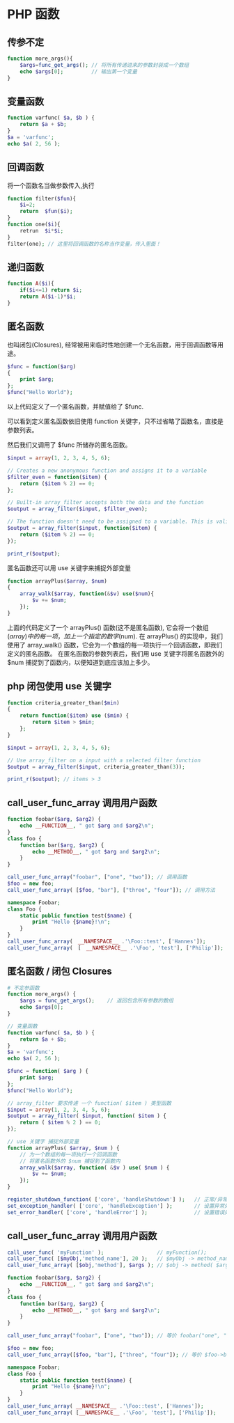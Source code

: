 # PHP 函数 

## 传参不定

```php
function more_args(){
    $args=func_get_args(); // 将所有传递进来的参数封装成一个数组
    echo $args[0];         // 输出第一个变量
}
```

## 变量函数

```php
function varfunc( $a, $b ) {
    return $a + $b;
}
$a = 'varfunc';
echo $a( 2, 56 );
```

## 回调函数

将一个函数名当做参数传入,执行

```php
function filter($fun){
    $i=2;
    return  $fun($i);
}
function one($i){
    retrun  $i*$i;
}
filter(one); // 这里将回调函数的名称当作变量，传入里面！
```

## 递归函数

```php
function A($i){
    if($i<=1) return $i;
    return A($i-1)*$i;
}
```

## 匿名函数

也叫闭包(Closures), 经常被用来临时性地创建一个无名函数，用于回调函数等用途。

```php
$func = function($arg)
{
    print $arg;
};
$func("Hello World");
```

以上代码定义了一个匿名函数，并赋值给了 \$func.

可以看到定义匿名函数依旧使用 function 关键字，只不过省略了函数名，直接是参数列表。

然后我们又调用了 \$func 所储存的匿名函数。

```php
$input = array(1, 2, 3, 4, 5, 6);

// Creates a new anonymous function and assigns it to a variable
$filter_even = function($item) {
    return ($item % 2) == 0;
};

// Built-in array_filter accepts both the data and the function
$output = array_filter($input, $filter_even);

// The function doesn't need to be assigned to a variable. This is valid too:
$output = array_filter($input, function($item) {
    return ($item % 2) == 0;
});

print_r($output);
```

匿名函数还可以用 use 关键字来捕捉外部变量

```php
function arrayPlus($array, $num)
{
    array_walk($array, function(&$v) use($num){
        $v += $num;
    });
}
```

上面的代码定义了一个 arrayPlus() 函数(这不是匿名函数), 它会将一个数组($array)中的每一项，加上一个指定的数字($num).
在 arrayPlus() 的实现中，我们使用了 array_walk() 函数，它会为一个数组的每一项执行一个回调函数，即我们定义的匿名函数。
在匿名函数的参数列表后，我们用 use 关键字将匿名函数外的 \$num 捕捉到了函数内，以便知道到底应该加上多少。

## php 闭包使用 use 关键字

```php
function criteria_greater_than($min)
{
    return function($item) use ($min) {
        return $item > $min;
    };
}

$input = array(1, 2, 3, 4, 5, 6);

// Use array_filter on a input with a selected filter function
$output = array_filter($input, criteria_greater_than(3));

print_r($output); // items > 3
```

## call_user_func_array 调用用户函数

```php
function foobar($arg, $arg2) {
    echo __FUNCTION__, " got $arg and $arg2\n";
}
class foo {
    function bar($arg, $arg2) {
        echo __METHOD__, " got $arg and $arg2\n";
    }
}

call_user_func_array("foobar", ["one", "two"]); // 调用函数
$foo = new foo;
call_user_func_array( [$foo, "bar"], ["three", "four"]); // 调用方法

namespace Foobar;
class Foo {
    static public function test($name) {
        print "Hello {$name}!\n";
    }
}
call_user_func_array(　__NAMESPACE__ .'\Foo::test', ['Hannes']);
call_user_func_array(　[　__NAMESPACE__ .'\Foo', 'test'], ['Philip']);
```

## 匿名函数 / 闭包 Closures

```php
# 不定参函数
function more_args() {
    $args = func_get_args();    // 返回包含所有参数的数组
    echo $args[0];
}

// 变量函数
function varfunc( $a, $b ) {
    return $a + $b;
}
$a = 'varfunc';
echo $a( 2, 56 );
```

```php
$func = function( $arg ) {
    print $arg;
};
$func("Hello World");

// array_filter 要求传递 一个 function( $item ) 类型函数
$input = array(1, 2, 3, 4, 5, 6);
$output = array_filter( $input, function( $item ) {
    return ( $item % 2 ) == 0;
});

// use 关键字 捕捉外部变量
function arrayPlus( $array, $num ) {
    // 为一个数组的每一项执行一个回调函数
    // 将匿名函数外的 $num 捕捉到了函数内
    array_walk($array, function( &$v ) use( $num ) {
        $v += $num;
    });
}
```

```php
register_shutdown_function( ['core', 'handleShutdown'] );   // 正常/异常 退出时 调用
set_exception_handler( ['core', 'handleException'] );       // 设置异常处理函数
set_error_handler( ['core', 'handleError'] );               // 设置错误处理函数
```

## call_user_func_array 调用用户函数

```php
call_user_func( 'myFunction' );                 // myFunction();
call_user_func( [$myObj,'method_name'], 20 );   // $myObj -> method_name(20);
call_user_func_array( [$obj,'method'], $args ); // $obj -> method( $arg1, $arg2 );
```

```php
function foobar($arg, $arg2) {
    echo __FUNCTION__, " got $arg and $arg2\n";
}
class foo {
    function bar($arg, $arg2) {
        echo __METHOD__, " got $arg and $arg2\n";
    }
}

call_user_func_array("foobar", ["one", "two"]); // 等价 foobar("one", "two")

$foo = new foo;
call_user_func_array([$foo, "bar"], ["three", "four"]); // 等价 $foo->bar("three","four")
```

```php
namespace Foobar;
class Foo {
    static public function test($name) {
        print "Hello {$name}!\n";
    }
}
call_user_func_array( __NAMESPACE__ .'\Foo::test', ['Hannes']);
call_user_func_array( [__NAMESPACE__ .'\Foo', 'test'], ['Philip']);
```
